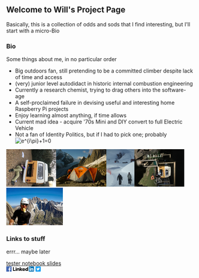 ## Welcome to Will's Project Page

Basically, this is a collection of odds and sods that I find interesting, but I'll start with a micro-Bio

### Bio

Some things about me, in no particular order
- Big outdoors fan, still pretending to be a committed climber despite lack of time and access
- (very) junior level autodidact in historic internal combustion engineering
- Currently a research chemist, trying to drag others into the software-age
- A self-proclaimed failure in devising useful and interesting home Raspberry Pi projects
- Enjoy learning almost anything, if time allows
- Current mad idea - acquire '70s Mini and DIY convert to full Electric Vehicle
- Not a fan of Identity Politics, but if I had to pick one; probably <img src="https://latex.codecogs.com/gif.latex?e^{i\pi}+1=0" title="e^{i\pi}+1=0" />

<img src="Fig/Oil.png" title="Oily" style="height:100px;"><img src="Fig/Tent.png" title="Tent" style="height:100px;"><img src="Fig/BroSnow.png" title="Bro" style="height:100px;"><img src="Fig/Fan.png" title="Fan" style="height:100px;"><img src="Fig/Alp.png" title="Aguilles" style="height:100px;">

### Links to stuff

errr... maybe later

[tester notebook slides](slides/test.slides.html)  
<a href="https://www.facebook.com/will.tarran" title="FB" target="_blank"><img src="Fig/fb.png" alt="MyFace" style="width:14px;height:14px;"></a>
<a href="https://uk.linkedin.com/in/william-tarran-a28a5037" title="iN" target="_blank"><img src="Fig/li.png" alt="Linky"></a>
<a href="https://twitter.com/willtarran" title="T" target="_blank"><img src="Fig/tw.png" alt="Tweef" style="width:14px;height:14px;"></a>
